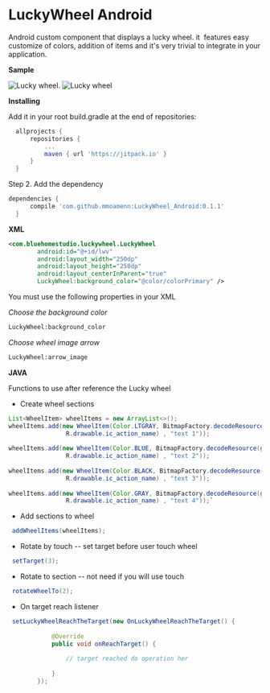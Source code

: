 # LuckyWheel Android

Android custom component that displays a lucky wheel. it ⁠ features easy customize of colors, addition of items and it's very trivial to integrate in your application.
 
 **Sample**
 
 ![Lucky wheel](https://github.com/mmoamenn/LuckyWheel_Android/blob/master/samples/sample_mini.gif). ![Lucky wheel](https://github.com/mmoamenn/LuckyWheel_Android/blob/master/samples/target.jpg)
  
 **Installing**
 
 Add it in your root build.gradle at the end of repositories:
 
  ```groovy
 	allprojects {
 		repositories {
 			...
 			maven { url 'https://jitpack.io' }
 		}
 	}
  ```
 	
 Step 2. Add the dependency
 
  ```groovy
  dependencies {
 		compile 'com.github.mmoamenn:LuckyWheel_Android:0.1.1'
 	}
  ```
 	
 **XML**
 
```xml
<com.bluehomestudio.luckywheel.LuckyWheel
        android:id="@+id/lwv"
        android:layout_width="250dp"
        android:layout_height="250dp"
        android:layout_centerInParent="true"
        LuckyWheel:background_color="@color/colorPrimary" />
```

         
 You must use the following properties in your XML
 
 _Choose the background color_ 
 
```xml
LuckyWheel:background_color
```
 
 _Choose wheel image arrow_ 
 
 ```xml
LuckyWheel:arrow_image
```
 
 **JAVA**
 
 Functions to use after reference the Lucky wheel
 
 * Create wheel sections 
 
 ```java
 List<WheelItem> wheelItems = new ArrayList<>();
 wheelItems.add(new WheelItem(Color.LTGRAY, BitmapFactory.decodeResource(getResources(),
                 R.drawable.ic_action_name) , "text 1"));
                 
 wheelItems.add(new WheelItem(Color.BLUE, BitmapFactory.decodeResource(getResources(),
                 R.drawable.ic_action_name) , "text 2"));
                 
wheelItems.add(new WheelItem(Color.BLACK, BitmapFactory.decodeResource(getResources(),
                 R.drawable.ic_action_name) , "text 3"));
                 
wheelItems.add(new WheelItem(Color.GRAY, BitmapFactory.decodeResource(getResources(),
                 R.drawable.ic_action_name) , "text 4"));`
 ```
 
 * Add sections to wheel  
 
 ```java
  addWheelItems(wheelItems);
 ``` 
 * Rotate by touch -- set target before user touch wheel 
 
 ```java
  setTarget(3);
 ``` 
 * Rotate to section -- not need if you will use touch 
 
 ```java
  rotateWheelTo(2);
 ``` 
 * On target reach listener
 
 ```java
  setLuckyWheelReachTheTarget(new OnLuckyWheelReachTheTarget() {
             
             @Override
             public void onReachTarget() {
             
                 // target reached do operation her    
             
             }
         });
 ```
